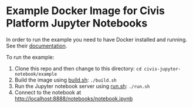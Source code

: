 # Example Docker Image for Civis Platform Jupyter Notebooks

In order to run the example you need to have Docker installed and
running. See their [documentation](https://docs.docker.com/engine/installation/).

To run the example:

1. Clone this repo and then change to this directory: ``cd civis-jupyter-notebook/example``
1. Build the image using [build.sh](build.sh): ``./build.sh``
2. Run the Jupyter notebook server using [run.sh](run.sh): ``./run.sh``
3. Connect to the notebook at [http://localhost:8888/notebooks/notebook.ipynb](http://localhost:8888/notebooks/notebook.ipynb)
